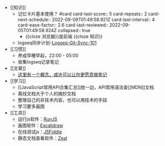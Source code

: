 - [[知识]]
	- 记忆卡片基本使用？ #card
	  card-last-score:: 5
	  card-repeats:: 2
	  card-next-schedule:: 2022-09-09T01:49:58.921Z
	  card-last-interval:: 4
	  card-ease-factor:: 2.6
	  card-last-reviewed:: 2022-09-05T01:49:58.924Z
	  collapsed:: true
		- {{cloze 浏览器}}是前端 {{cloze 知识}}
	- logseq同步计划-[Logseq-Git-Sync-101](https://github.com/CharlesChiuGit/Logseq-Git-Sync-101)
- [[习惯]]
	- 养成早睡早起，22:00 - 05:00
	- 收集logseq记录笔记
- [[文章]]
	- [这里有一个概念，或许可以让你更愿意做笔记](https://sspai.com/post/75451)
- [[学习]]
	- [[JavaScript常用API合集汇总]]放一边，API常用语法查[[MDN]]文档
	- 离线文档大于个人的摘抄文档
	- 整理自己的非技术内容，也可以用技术的手段
	- 学习要多画图
- [[工具]]
	- 运行js软件：[RunJS](https://runjs.app/)
	- 画图软件：[Excalidraw](https://excalidraw.com/)
	- 在线调试js：[JSFiddle](https://jsfiddle.net/ruqkfbwo/3/)
	- 静态文档查看软件：[Zeal](https://zealdocs.org/)